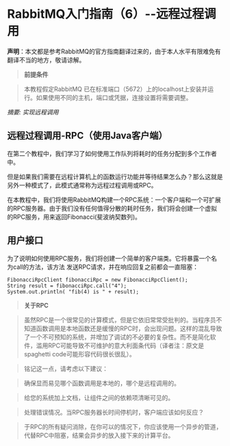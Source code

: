 # RabbitMQ入门指南（6）--远程过程调用

**声明**：本文都是参考RabbitMQ的官方指南翻译过来的，由于本人水平有限难免有翻译不当的地方，敬请谅解。

> **前提条件**

> 本教程假定RabbitMQ 已在标准端口（5672）上的localhost上安装并运行。如果使用不同的主机，端口或凭据，连接设置将需要调整。 

*摘要: 实现远程调用*

## 远程过程调用-RPC（使用Java客户端）

在第二个教程中，我们学习了如何使用工作队列将耗时的任务分配到多个工作者中。

但是如果我们需要在远程计算机上的函数运行功能并等待结果怎么办？那么这就是另外一种模式了，此模式通常称为远程过程调用或RPC。

在本教程中，我们将使用RabbitMQ构建一个RPC系统：一个客户端和一个可扩展的RPC服务器。由于我们没有任何值得分散的耗时任务，我们将会创建一个虚拟的RPC服务，用来返回Fibonacci(斐波纳契数列)。

## 用户接口

为了说明如何使用RPC服务，我们将创建一个简单的客户端类。它将暴露一个名为call的方法，该方法 发送RPC请求，并在响应回复之前都会一直阻塞：

	FibonacciRpcClient fibonacciRpc = new FibonacciRpcClient();
	String result = fibonacciRpc.call("4");
	System.out.println( "fib(4) is " + result);

> **关于RPC**

> 虽然RPC是一个很常见的计算模式，但是它依旧常常受批判的。当程序员不知道函数调用是本地函数还是缓慢的RPC时，会出现问题。这样的混乱导致了一个不可预知的系统，并增加了调试的不必要的复杂性。而不是简化软件，滥用RPC可能导致不可维护的意大利面条代码（译者注：原文是spaghetti code可能形容代码很长很乱）。

> 铭记这一点，请考虑以下建议：

> 确保显而易见哪个函数调用是本地的，哪个是远程调用的。

> 给您的系统加上文档，让组件之间的依赖项清晰可见的。

> 处理错误情况。当RPC服务器长时间停机时，客户端应该如何反应？

> 于RPC的所有疑问消除，在你可以的情况下，你应该使用一个异步的管道，代替RPC中阻塞，结果会异步的放入接下来的计算平台。

















